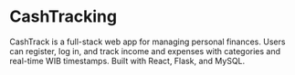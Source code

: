 # CashTracking
CashTrack is a full-stack web app for managing personal finances. Users can register, log in, and track income and expenses with categories and real-time WIB timestamps. Built with React, Flask, and MySQL.
